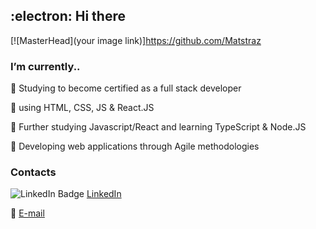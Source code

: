 ## :electron:  Hi there 
[![MasterHead](your image link)]https://github.com/Matstraz

### I’m currently..

:small_blue_diamond: Studying to become certified as a full stack developer

:small_blue_diamond: using HTML, CSS, JS & React.JS

:small_blue_diamond: Further studying Javascript/React and learning TypeScript & Node.JS

:small_blue_diamond: Developing web applications through Agile methodologies

### Contacts

<img src="https://img.shields.io/badge/LinkedIn-blue?style=for-the-badge&logo=linkedin&logoColor=white" alt="LinkedIn Badge"/> [LinkedIn](https://www.linkedin.com/in/matteo-strazzera-ba26781b8/)

:small_orange_diamond: [E-mail](mailto:mat.strazzera@gmail.com)
